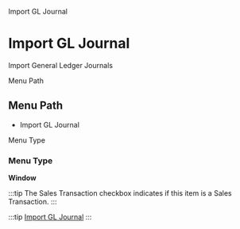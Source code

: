 
Import GL Journal
# Import GL Journal


Import General Ledger Journals

Menu Path
## Menu Path



- Import GL Journal

Menu Type
### Menu Type

**Window**

:::tip
The Sales Transaction checkbox indicates if this item is a Sales Transaction.
:::

:::tip
[Import GL Journal](functional-guide/window/window-import-gl-journal.md)
:::